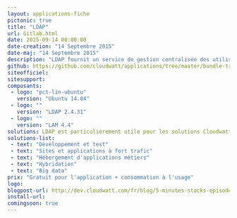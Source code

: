 ```yaml
---
layout: applications-fiche
pictonic: true
title: "LDAP"
url: Gitlab.html
date: 2015-09-14 00:00:00
date-creation: "14 Septembre 2015"
date-maj: "14 Septembre 2015"
description: "LDAP fournit un service de gestion centralisée des utilisateurs. Il est accompagné de LAM (LDAP Access manager) pour modifier efficacement la base de données LDAP grâce à une interface graphique. Pour une telle application, le déploiement en 1-clic n'est pas proposé."
github: https://github.com/cloudwatt/applications/tree/master/bundle-trusty-ldap
siteofficiel: 
sitesupport: 
composants:
 - logo: "pct-lin-ubuntu"
   version: "Ubuntu 14.04"
 - logo: ""
   version: "LDAP 2.4.31"
 - logo: ""
   version: "LAM 4.4"
solutions: LDAP est particulièrement utile pour les solutions Cloudwatt suivantes :"
solutions-list: 
 - text: "Développement et test"
 - text: "Sites et applications à fort trafic"
 - text: "Hébergement d'applications métiers"
 - text: "Hybridation"
 - text: "Big data"
prix: "Gratuit pour l'application + consommation à l'usage"
logo: 
blogpost-url: http://dev.cloudwatt.com/fr/blog/5-minutes-stacks-episode-neuf-ldap.html
install-url:
comingsoon: true
---
```

